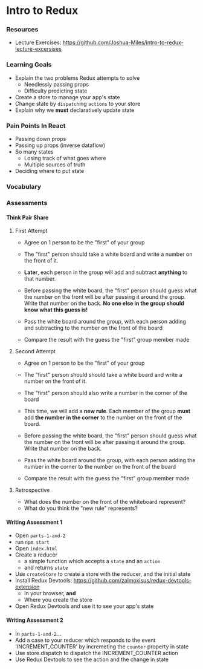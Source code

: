 # Intro to Redux

### Resources

- Lecture Exercises: <https://github.com/Joshua-Miles/intro-to-redux-lecture-excersises>



### Learning Goals

- Explain the two problems Redux attempts to solve
    - Needlessly passing props
    - Difficulty predicting state
- Create a store to manage your app's state
- Change state by `dispatch`ing  `actions` to your store
- Explain why we **must** declaratively update state


### Pain Points In React
* Passing down props
* Passing up props (inverse dataflow)
* So many states
    * Losing track of what goes where
    * Multiple sources of truth
* Deciding where to put state


### Vocabulary



### Assessments


#### Think Pair Share

1. First Attempt

   - Agree on 1 person to be the "first" of your group

   - The "first" person should take a white board and write a number on the front of it. 
   - **Later**, each person in the group will add and subtract **anything** to that number. 
   - Before passing the white board, the "first" person should guess what the number on the front will be after passing it around the group. Write that number on the back. **No one else in the group should know what this guess is!**
   - Pass the white board around the group, with each person adding and subtracting to the number on the front of the board
   - Compare the result with the guess the "first" group member made

2. Second Attempt

   - Agree on 1 person to be the "first" of your group

   - The "first" person should should take a white board and write a number on the front of it. 
   - The "first" person should also write a number in the corner of the board
   - This time, we will add a **new rule**. Each member of the group **must** add **the number in the corner** to the number on the front of the board.
   - Before passing the white board, the "first" person should guess what the number on the front will be after passing it around the group. Write that number on the back.
   - Pass the white board around the group, with each person adding the number in the corner to the number on the front of the board
   - Compare the result with the guess the "first" group member made

3. Retrospective 

   - What does the number on the front of the whiteboard represent?
   - What do you think the "new rule" represents?



#### Writing Assessment 1

- Open `parts-1-and-2`
- run `npm start`
- Open `index.html`
- Create a reducer
  - a simple function which accepts a `state` and an `action`
  - and returns `state`
- Use `createStore` to create a store with the reducer, and the initial state
- Install Redux Devtools: https://github.com/zalmoxisus/redux-devtools-extension
  - In your browser, **and**
  - Where you create the store
- Open Redux Devtools and use it to see your app's state



#### Writing Assessment 2

- In `parts-1-and-2`...
- Add a case to your reducer which responds to the event 'INCREMENT_COUNTER' by incremeting the `counter` property in state
- Use store.dispatch to dispatch the INCREMENT_COUNTER action
- Use Redux Devtools to see the action and the change in state